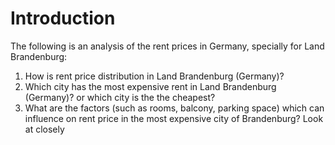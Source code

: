 # Introduction 

The following is an analysis of the rent prices in Germany, specially for Land Brandenburg:

1. How is rent price distribution in Land Brandenburg (Germany)?
2. Which city has the most expensive rent in Land Brandenburg (Germany)? or which city is the the cheapest?
3. What are the factors (such as rooms, balcony, parking space) which can influence on rent price in the most expensive city of Brandenburg? Look at closely
